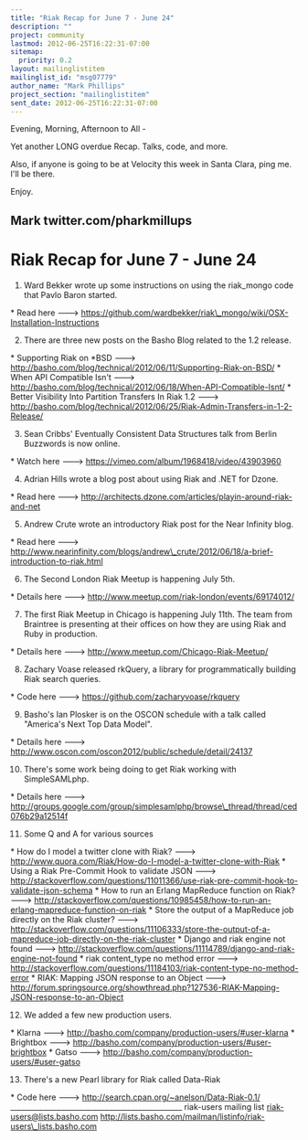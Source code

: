 ```yaml
---
title: "Riak Recap for June 7 - June 24"
description: ""
project: community
lastmod: 2012-06-25T16:22:31-07:00
sitemap:
  priority: 0.2
layout: mailinglistitem
mailinglist_id: "msg07779"
author_name: "Mark Phillips"
project_section: "mailinglistitem"
sent_date: 2012-06-25T16:22:31-07:00
---
```



Evening, Morning, Afternoon to All -

Yet another LONG overdue Recap. Talks, code, and more.

Also, if anyone is going to be at Velocity this week in Santa Clara, ping
me. I'll be there.

Enjoy.

Mark
twitter.com/pharkmillups
----------------------------------

Riak Recap for June 7 - June 24
========================

1) Ward Bekker wrote up some instructions on using the riak\_mongo code that
Pavlo Baron started.

\* Read here --->
https://github.com/wardbekker/riak\_mongo/wiki/OSX-Installation-Instructions

2) There are three new posts on the Basho Blog related to the 1.2 release.

\* Supporting Riak on \*BSD --->
http://basho.com/blog/technical/2012/06/11/Supporting-Riak-on-BSD/
\* When API Compatible Isn't --->
http://basho.com/blog/technical/2012/06/18/When-API-Compatible-Isnt/
\* Better Visibility Into Partition Transfers In Riak 1.2 --->
http://basho.com/blog/technical/2012/06/25/Riak-Admin-Transfers-in-1-2-Release/

3) Sean Cribbs' Eventually Consistent Data Structures talk from Berlin
Buzzwords is now online.

\* Watch here ---> https://vimeo.com/album/1968418/video/43903960

4) Adrian Hills wrote a blog post about using Riak and .NET for Dzone.

\* Read here --->
http://architects.dzone.com/articles/playin-around-riak-and-net

5) Andrew Crute wrote an introductory Riak post for the Near Infinity blog.

\* Read here --->
http://www.nearinfinity.com/blogs/andrew\_crute/2012/06/18/a-brief-introduction-to-riak.html

6) The Second London Riak Meetup is happening July 5th.

\* Details here ---> http://www.meetup.com/riak-london/events/69174012/

7) The first Riak Meetup in Chicago is happening July 11th. The team from
Braintree is presenting at their offices on how they are using Riak and
Ruby in production.

\* Details here ---> http://www.meetup.com/Chicago-Riak-Meetup/

8) Zachary Voase released rkQuery, a library for programmatically building
Riak search queries.

\* Code here ---> https://github.com/zacharyvoase/rkquery

9) Basho's Ian Plosker is on the OSCON schedule with a talk called
"America's Next Top Data Model".

\* Details here --->
http://www.oscon.com/oscon2012/public/schedule/detail/24137

10) There's some work being doing to get Riak working with SimpleSAMLphp.

\* Details here --->
http://groups.google.com/group/simplesamlphp/browse\_thread/thread/ced076b29a12514f

11) Some Q and A for various sources

\* How do I model a twitter clone with Riak? --->
http://www.quora.com/Riak/How-do-I-model-a-twitter-clone-with-Riak
\* Using a Riak Pre-Commit Hook to validate JSON --->
http://stackoverflow.com/questions/11011366/use-riak-pre-commit-hook-to-validate-json-schema
\* How to run an Erlang MapReduce function on Riak? --->
http://stackoverflow.com/questions/10985458/how-to-run-an-erlang-mapreduce-function-on-riak
\* Store the output of a MapReduce job directly on the Riak cluster? --->
http://stackoverflow.com/questions/11106333/store-the-output-of-a-mapreduce-job-directly-on-the-riak-cluster
\* Django and riak engine not found --->
http://stackoverflow.com/questions/11114789/django-and-riak-engine-not-found
\* riak content\_type no method error --->
http://stackoverflow.com/questions/11184103/riak-content-type-no-method-error
\* RIAK: Mapping JSON response to an Object --->
http://forum.springsource.org/showthread.php?127536-RIAK-Mapping-JSON-response-to-an-Object

12) We added a few new production users.

\* Klarna ---> http://basho.com/company/production-users/#user-klarna
\* Brightbox ---> http://basho.com/company/production-users/#user-brightbox
\* Gatso ---> http://basho.com/company/production-users/#user-gatso

13) There's a new Pearl library for Riak called Data-Riak

\* Code here ---> http://search.cpan.org/~anelson/Data-Riak-0.1/
\_\_\_\_\_\_\_\_\_\_\_\_\_\_\_\_\_\_\_\_\_\_\_\_\_\_\_\_\_\_\_\_\_\_\_\_\_\_\_\_\_\_\_\_\_\_\_
riak-users mailing list
riak-users@lists.basho.com
http://lists.basho.com/mailman/listinfo/riak-users\_lists.basho.com

